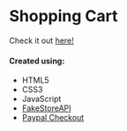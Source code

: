 # Shopping Cart

Check it out [here!](https://ianbrdeguzman.github.io/shopping-cart/)

#### Created using:

-   HTML5
-   CSS3
-   JavaScript
-   [FakeStoreAPI](https://fakestoreapi.com/)
-   [Paypal Checkout](https://developer.paypal.com/docs/checkout/integrate/)
